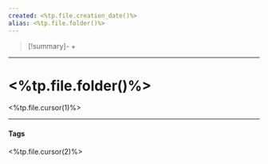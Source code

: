 ```yaml
---
created: <%tp.file.creation_date()%>
alias: <%tp.file.folder()%>
---
```

> [!summary]-
> + 

----
# <%tp.file.folder()%>

<%tp.file.cursor(1)%>

----

#### Tags

<%tp.file.cursor(2)%>